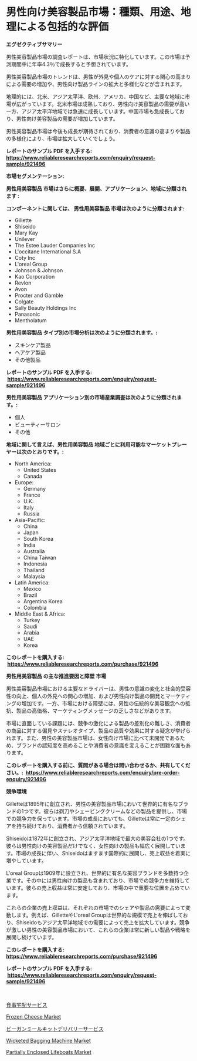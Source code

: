 <p><h1>男性向け美容製品市場：種類、用途、地理による包括的な評価</h1></p><p><strong>エグゼクティブサマリー</strong></p>
<p><p>男性美容製品市場の調査レポートは、市場状況に特化しています。この市場は予測期間中に年率4.3％で成長すると予想されています。</p><p>男性美容製品市場のトレンドは、男性が外見や個人のケアに対する関心の高まりによる需要の増加や、男性向け製品ラインの拡大と多様化などが含まれます。</p><p>地理的には、北米、アジア太平洋、欧州、アメリカ、中国など、主要な地域に市場が広がっています。北米市場は成熟しており、男性向け美容製品の需要が高い一方、アジア太平洋地域では急速に成長しています。中国市場も急成長しており、男性向け美容製品の需要が増加しています。</p><p>男性美容製品市場は今後も成長が期待されており、消費者の意識の高まりや製品の多様化により、市場は拡大していくでしょう。</p></p>
<p><strong>レポートのサンプル PDF を入手する: <a href="https://www.reliableresearchreports.com/enquiry/request-sample/921496">https://www.reliableresearchreports.com/enquiry/request-sample/921496</a></strong></p>
<p><strong>市場セグメンテーション:</strong></p>
<p><strong> 男性用美容製品 市場はさらに概要、展開、アプリケーション、地域に分類されます :</strong></p>
<p><strong>コンポーネントに関しては、 男性用美容製品 市場は次のように分類されます: &nbsp;</strong></p>
<p><ul><li>Gillette</li><li>Shiseido</li><li>Mary Kay</li><li>Unilever</li><li>The Estee Lauder Companies Inc</li><li>L'occitane International S.A</li><li>Coty Inc</li><li>L'oreal Group</li><li>Johnson & Johnson</li><li>Kao Corporation</li><li>Revlon</li><li>Avon</li><li>Procter and Gamble</li><li>Colgate</li><li>Sally Beauty Holdings Inc</li><li>Panasonic</li><li>Mentholatum</li></ul></p>
<p><strong> 男性用美容製品 タイプ別の市場分析は次のように分類されます。:</strong></p>
<p><ul><li>スキンケア製品</li><li>ヘアケア製品</li><li>その他製品</li></ul></p>
<p><strong>レポートのサンプル PDF を入手する: &nbsp;<a href="https://www.reliableresearchreports.com/enquiry/request-sample/921496">https://www.reliableresearchreports.com/enquiry/request-sample/921496</a></strong></p>
<p><strong> 男性用美容製品 アプリケーション別の市場産業調査は次のように分類されます。:</strong></p>
<p><ul><li>個人</li><li>ビューティーサロン</li><li>その他</li></ul></p>
<p><strong>地域に関して言えば、男性用美容製品 地域ごとに利用可能なマーケットプレーヤーは次のとおりです。:</strong></p>
<p><ul>
    <li>
        North America:
        <ul>
            <li>United States</li>
            <li>Canada</li>
        </ul>
    </li>
    <li>
        Europe:
        <ul>
            <li>Germany</li>
            <li>France</li>
            <li>U.K.</li>
            <li>Italy</li>
            <li>Russia</li>
        </ul>
    </li>
    <li>
        Asia-Pacific:
        <ul>
            <li>China</li>
            <li>Japan</li>
            <li>South Korea</li>
            <li>India</li>
            <li>Australia</li>
            <li>China Taiwan</li>
            <li>Indonesia</li>
            <li>Thailand</li>
            <li>Malaysia</li>
        </ul>
    </li>
    <li>
        Latin America:
        <ul>
            <li>Mexico</li>
            <li>Brazil</li>
            <li>Argentina Korea</li>
            <li>Colombia</li>
        </ul>
    </li>
    <li>
        Middle East & Africa:
        <ul>
            <li>Turkey</li>
            <li>Saudi</li>
            <li>Arabia</li>
            <li>UAE</li>
            <li>Korea</li>
        </ul>
    </li>
    </ul></p>
<p><strong>このレポートを購入する: &nbsp;<a href="https://www.reliableresearchreports.com/purchase/921496">https://www.reliableresearchreports.com/purchase/921496</a></strong></p>
<p><strong>男性用美容製品 の主な推進要因と障壁 市場</strong></p>
<p><p>男性美容製品市場における主要なドライバーは、男性の意識の変化と社会的受容性の向上、個人の外見への関心の増加、および男性向け製品の開発とマーケティングの増加です。一方、市場における障壁には、男性の伝統的な美容観念への抵抗、製品の高価格、マーケティングメッセージの乏しさなどがあります。</p><p>市場に直面している課題には、競争の激化による製品の差別化の難しさ、消費者の商品に対する偏見やステレオタイプ、製品の品質や効果に対する疑念が挙げられます。また、男性の美容製品市場は、女性向け市場に比べて未開発であるため、ブランドの認知度を高めることや消費者の意識を変えることが困難な面もあります。</p></p>
<p><strong>このレポートを購入する前に、質問がある場合は問い合わせるか、共有してください。:&nbsp; <a href="https://www.reliableresearchreports.com/enquiry/pre-order-enquiry/921496">https://www.reliableresearchreports.com/enquiry/pre-order-enquiry/921496</a></strong></p>
<p><strong>競争環境</strong></p>
<p><p>Gilletteは1895年に創立され、男性の美容製品市場において世界的に有名なブランドの1つです。彼らは剃刀やシェービングクリームなどの製品を提供し、市場での競争力を保っています。市場の成長においても、Gilletteは常に一定のシェアを持ち続けており、消費者から信頼されています。</p><p>Shiseidoは1872年に創立され、アジア太平洋地域で最大の美容会社の1つです。彼らは男性向けの美容製品だけでなく、女性向けの製品も幅広く展開しています。市場の成長に伴い、Shiseidoはますます国際的に展開し、売上収益を着実に増やしています。</p><p>L'oreal Groupは1909年に設立され、世界的に有名な美容ブランドを多数持つ企業です。その中には男性向けの製品も含まれており、市場での競争力を維持しています。彼らの売上収益は常に安定しており、市場の中で重要な位置を占めています。</p><p>これらの企業の売上収益は、それぞれの市場でのシェアや製品の需要によって変動します。例えば、GilletteやL'oreal Groupは世界的な規模で売上を伸ばしており、Shiseidoもアジア太平洋地域での需要によって売上を拡大しています。競争が激しい男性の美容製品市場において、これらの企業は常に新しい製品や戦略を展開し続けています。</p></p>
<p><strong>このレポートを購入する: &nbsp; <a href="https://www.reliableresearchreports.com/purchase/921496">https://www.reliableresearchreports.com/purchase/921496</a></strong></p>
<p><strong>レポートのサンプル PDF を入手する: &nbsp;<a href="https://www.reliableresearchreports.com/enquiry/request-sample/921496">https://www.reliableresearchreports.com/enquiry/request-sample/921496</a></strong><strong></strong></p>
<p>&nbsp;</p>
<p><p><a href="https://github.com/lababdou/Market-Research-Report-List-2/blob/main/3026338182198.md">食事宅配サービス</a></p><p><a href="https://github.com/joannagoyvaerts/Market-Research-Report-List-1/blob/main/frozen-cheese-market.md">Frozen Cheese Market</a></p><p><a href="https://github.com/mohamedbakry57/Market-Research-Report-List-2/blob/main/4461916182197.md">ビーガンミールキットデリバリーサービス</a></p><p><a href="https://github.com/lubmix/Market-Research-Report-List-1/blob/main/wicketed-bagging-machine-market.md">Wicketed Bagging Machine Market</a></p><p><a href="https://github.com/Hazelklievgspy6vdcsmu106w/Market-Research-Report-List-1/blob/main/partially-enclosed-lifeboats-market.md">Partially Enclosed Lifeboats Market</a></p></p>